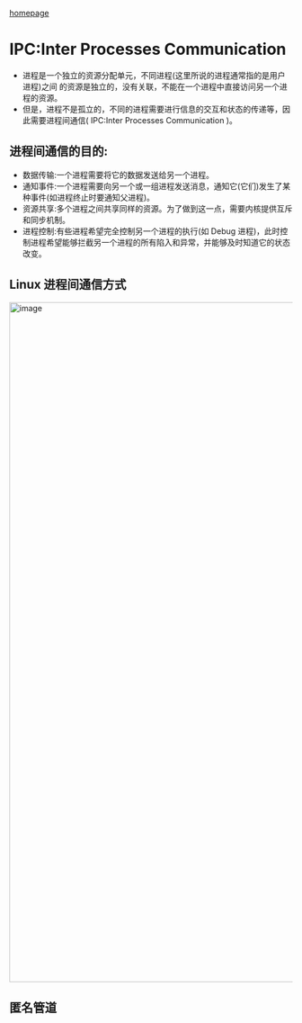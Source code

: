 [homepage](../index.md)

# IPC:Inter Processes Communication

- 进程是一个独立的资源分配单元，不同进程(这里所说的进程通常指的是用户进程)之间 的资源是独立的，没有关联，不能在一个进程中直接访问另一个进程的资源。
- 但是，进程不是孤立的，不同的进程需要进行信息的交互和状态的传递等，因此需要进程间通信( IPC:Inter Processes Communication )。

## 进程间通信的目的:

- 数据传输:一个进程需要将它的数据发送给另一个进程。
- 通知事件:一个进程需要向另一个或一组进程发送消息，通知它(它们)发生了某种事件(如进程终止时要通知父进程)。
- 资源共享:多个进程之间共享同样的资源。为了做到这一点，需要内核提供互斥和同步机制。
- 进程控制:有些进程希望完全控制另一个进程的执行(如 Debug 进程)，此时控制进程希望能够拦截另一个进程的所有陷入和异常，并能够及时知道它的状态改变。

## Linux 进程间通信方式

<img width="1209" alt="image" src="https://user-images.githubusercontent.com/41602569/156876935-ad5d04f9-333f-4622-9e0b-c1e15e14f4b2.png">

## 匿名管道


